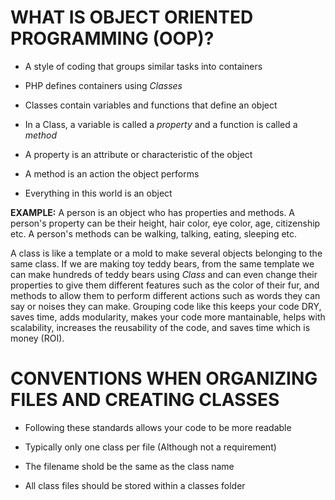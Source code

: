 # WHAT IS OBJECT ORIENTED PROGRAMMING (OOP)?

* A style of coding that groups similar tasks into containers

* PHP defines containers using *Classes*
* Classes contain variables and functions that define an object
* In a Class, a variable is called a *property* and a function is called a *method*
* A property is an attribute or characteristic of the object
* A method is an action the object performs
* Everything in this world is an object

**EXAMPLE:** A person is an object who has properties and methods.  A person's property can be their height, hair color, eye color, age, citizenship etc.  A person's methods can be walking, talking, eating, sleeping etc.

A class is like a template or a mold to make several objects belonging to the same class.  If we are making toy teddy bears, from the same template we can make hundreds of teddy bears using *Class* and can even change their properties to give them different features such as the color of their fur, and methods to allow them to perform different actions such as words they can say or noises they can make. Grouping code like this keeps your code DRY, saves time, adds modularity, makes your code more mantainable, helps with scalability, increases the reusability of the code, and saves time which is money (ROI).

# CONVENTIONS WHEN ORGANIZING FILES AND CREATING CLASSES

* Following these standards allows your code to be more readable

* Typically only one class per file (Although not a requirement)
* The filename shold be the same as the class name
* All class files should be stored within a classes folder


